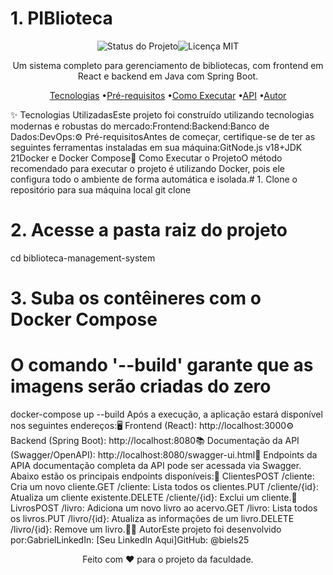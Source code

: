 # 1. PIBlioteca
<p align="center"><img src="" alt="Status do Projeto"/><img src="" alt="Licença MIT"/></p><p align="center">Um sistema completo para gerenciamento de bibliotecas, com frontend em React e backend em Java com Spring Boot.</p><p align="center"><a href="#-tecnologias-utilizadas">Tecnologias</a> •<a href="#-pré-requisitos">Pré-requisitos</a> •<a href="#-como-executar-o-projeto">Como Executar</a> •<a href="#-endpoints-da-api">API</a> •<a href="#-autor">Autor</a></p>✨ Tecnologias UtilizadasEste projeto foi construído utilizando tecnologias modernas e robustas do mercado:Frontend:Backend:Banco de Dados:DevOps:⚙️ Pré-requisitosAntes de começar, certifique-se de ter as seguintes ferramentas instaladas em sua máquina:GitNode.js v18+JDK 21Docker e Docker Compose🏁 Como Executar o ProjetoO método recomendado para executar o projeto é utilizando Docker, pois ele configura todo o ambiente de forma automática e isolada.# 1. Clone o repositório para sua máquina local
git clone <url-do-seu-repositorio>

# 2. Acesse a pasta raiz do projeto
cd biblioteca-management-system

# 3. Suba os contêineres com o Docker Compose
# O comando '--build' garante que as imagens serão criadas do zero
docker-compose up --build
Após a execução, a aplicação estará disponível nos seguintes endereços:🖥️ Frontend (React): http://localhost:3000⚙️ Backend (Spring Boot): http://localhost:8080📚 Documentação da API (Swagger/OpenAPI): http://localhost:8080/swagger-ui.html📝 Endpoints da APIA documentação completa da API pode ser acessada via Swagger. Abaixo estão os principais endpoints disponíveis:🧑 ClientesPOST /cliente: Cria um novo cliente.GET /cliente: Lista todos os clientes.PUT /cliente/{id}: Atualiza um cliente existente.DELETE /cliente/{id}: Exclui um cliente.📖 LivrosPOST /livro: Adiciona um novo livro ao acervo.GET /livro: Lista todos os livros.PUT /livro/{id}: Atualiza as informações de um livro.DELETE /livro/{id}: Remove um livro.👨‍💻 AutorEste projeto foi desenvolvido por:GabrielLinkedIn: [Seu LinkedIn Aqui]GitHub: @biels25<p align="center">Feito com ❤️ para o projeto da faculdade.</p>
